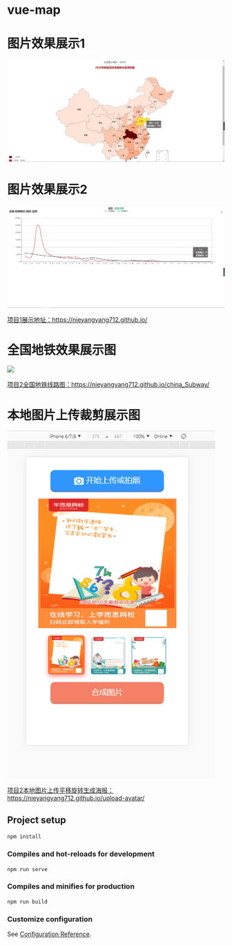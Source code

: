 # vue-map
# 图片效果展示1
<img src="img/show.png" />

# 图片效果展示2
<img src="img/show1.png" />

<a href="https://nieyangyang712.github.io/">项目1展示地址：https://nieyangyang712.github.io/</a>

# 全国地铁效果展示图
<img src="img/chinaSuabway.png" />

<a href="https://nieyangyang712.github.io/">项目2全国地铁线路图：https://nieyangyang712.github.io/china_Subway/</a>

# 本地图片上传裁剪展示图
<img src="img/upload.png" />

<a href="https://nieyangyang712.github.io/">项目2本地图片上传平移旋转生成海报：https://nieyangyang712.github.io/upload-avatar/</a>

## Project setup
```
npm install
```
### Compiles and hot-reloads for development
```
npm run serve
```

### Compiles and minifies for production
```
npm run build
```

### Customize configuration
See [Configuration Reference](https://cli.vuejs.org/config/).
